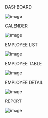 DASHBOARD

![image](https://github.com/RuchitaSenjaliya001/Hr-Management/assets/127396165/c00aad24-759a-47ed-8ce3-dc8047e7e1a9)

CALENDER

![image](https://github.com/RuchitaSenjaliya001/Hr-Management/assets/127396165/81d36734-3af2-45a0-955b-a2a2f2380b8c)

EMPLOYEE LIST

![image](https://github.com/RuchitaSenjaliya001/Hr-Management/assets/127396165/d49f07e8-24a9-4675-8bc8-e1c6b06ddc9e)

EMPLOYEE TABLE

![image](https://github.com/RuchitaSenjaliya001/Hr-Management/assets/127396165/d3a3b00c-b593-433a-8008-358b41c37a3c)

EMPLOYEE DETAIL

![image](https://github.com/RuchitaSenjaliya001/Hr-Management/assets/127396165/3ac40b7f-0d80-4411-b3bb-195bf29b9e29)

REPORT 

![image](https://github.com/RuchitaSenjaliya001/Hr-Management/assets/127396165/46db9e14-4cb5-4e1f-9e09-11137738eb5f)
